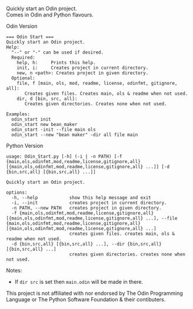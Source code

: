 Quickly start an Odin project.  
Comes in Odin and Python flavours.  


Odin Version
```
=== Odin Start ===
Quickly start an Odin project.
Help:
  "--" or "-" can be used if desired.
  Required:
    help, h:     Prints this help.
    init, i:     Creates project in current directory.
    new, n <path>: Creates project in given directory.
  Optional:
    file, f [main, ols, mod, readme, license, odinfmt, gitignore, all]:
       Creates given files. Creates main, ols & readme when not used.
    dir, d [bin, src, all]:
       Creates given directories. Creates none when not used.

Examples:
  odin_start init
  odin_start new bean_maker
  odin_start -init --file main ols
  odin_start --new "bean maker" -dir all file main
```

Python Version
```
usage: Odin_Start.py [-h] (-i | -n PATH) [-f {main,ols,odinfmt,mod,readme,license,gitignore,all} [{main,ols,odinfmt,mod,readme,license,gitignore,all} ...]] [-d {bin,src,all} [{bin,src,all} ...]]

Quickly start an Odin project.

options:
  -h, --help            show this help message and exit
  -i, --init            creates project in current directory.
  -n PATH, --new PATH   creates project in given directory.
  -f {main,ols,odinfmt,mod,readme,license,gitignore,all} [{main,ols,odinfmt,mod,readme,license,gitignore,all} ...], --file {main,ols,odinfmt,mod,readme,license,gitignore,all} [{main,ols,odinfmt,mod,readme,license,gitignore,all} ...]
                        creates given files. creates main, ols & readme when not used.
  -d {bin,src,all} [{bin,src,all} ...], --dir {bin,src,all} [{bin,src,all} ...]
                        creates given directories. creates none when not used.
```

Notes:
- If `dir src` is set then `main.odin` will be made in there.

This project is not affiliated with nor endorsed by The Odin Programming Language or The Python Software Foundation & their contibuters.